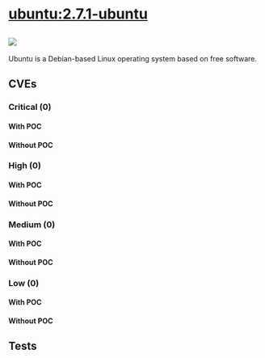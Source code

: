 # [ubuntu:2.7.1-ubuntu](https://hub.docker.com/_/ubuntu?tab=tags)
![](https://img.shields.io/static/v1?label=tag&message=2.7.1-ubuntu&color=blue)
---
<p>
Ubuntu is a Debian-based Linux operating system based on free software.
</p>

## CVEs
### Critical (0)
#### With POC

#### Without POC


### High (0)
#### With POC

#### Without POC


### Medium (0)
#### With POC

#### Without POC


### Low (0)
#### With POC

#### Without POC


## Tests
